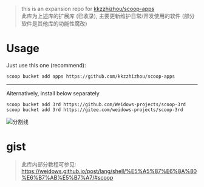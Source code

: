 <!--
 * @?: *********************************************************************
 * @Author: Weidows
 * @Date: 2021-10-08 18:09:46
 * @LastEditors: Weidows
 * @LastEditTime: 2024-08-07 13:29:50
 * @FilePath: \Blog-privated:\Scoop\buckets\3rd\README.md
 * @Description:
 * @!: *********************************************************************
-->

> this is an expansion repo for [kkzzhizhou/scoop-apps](https://github.com/kkzzhizhou/scoop-apps) \
> 此库为上述库的扩展库 (已收录), 主要更新维护日常/开发使用的软件 (部分软件是其他库的功能性魔改)

# Usage

Just use this one (recommend):

```
scoop bucket add apps https://github.com/kkzzhizhou/scoop-apps
```

---

Alternatively, install below separately

```
scoop bucket add 3rd https://github.com/Weidows-projects/scoop-3rd
scoop bucket add 3rd https://gitee.com/weidows-projects/scoop-3rd
```

<a>![分割线](https://pan.weidows.tech/d/local/img/divider.png)</a>

# gist

> 此库内部分教程可参见: https://weidows.github.io/post/lang/shell/%E5%A5%87%E6%8A%80%E6%B7%AB%E5%B7%A7/#scoop
